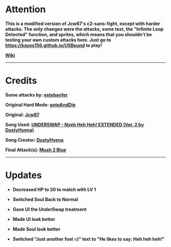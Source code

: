 # Attention
**This is a modified version of Jcw87's c2-sans-fight, except with harder attacks. The only changes were the attacks, some text, the "Infinite Loop Detected" function, and sprites, which means that you shouldn't be testing your own custom attacks here. Just go to https://kayos156.github.io/USBound to play!**

[**Wiki**](https://github.com/kayos156/BoundFight/wiki)
________________________________________________________________________________

# Credits

**Some attacks by: [estebanfer](https://www.reddit.com/user/estebanfer)**

**Original Hard Mode: [gotoAndDie](https://github.com/gotoAndDie)**

**Original: [Jcw87](https://github.com/Jcw87)**

**Song Used: [UNDERSWAP - Nyeh Heh Heh! EXTENDED (Ver. 2 by DustyHyena)](https://www.youtube.com/watch?v=K0tNBJDeOes)**

**Song Creator: [DustyHyena](http://dustyhyena.tumblr.com)**

**Final Attack(s): [Mush 2 Blue](https://www.youtube.com/channel/UCMHwpcP2P4AbV1tDgz5N5XA)**
________________________________________________________________________________

# Updates
* **Decreased HP to 20 to match with LV 1**

* **Switched Soul Back to Normal**

* **Gave UI the UnderSwap treatment**

* **Made UI look better**

* **Made Soul look better**

* **Switched "Just another fool =)" text to "He likes to say: Heh heh heh!"**
